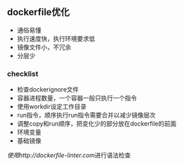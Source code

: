 ## dockerfile优化
* 通俗易懂
* 执行速度快，执行环境要求低
* 镜像文件小，不冗余
* 分层少
### checklist
* 检查dockerignore文件
* 容器进程数量，一个容器一般只执行一个指令
* 使用workdir设定工作目录
* run指令，顺序执行run指令需要合并以减少镜像层次
* 调整copy和run顺序，把变化少的部分放在dockerfile的前面
* 环境变量
* 基础镜像

*使用http://dockerfile-linter.com*进行语法检查